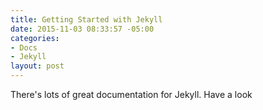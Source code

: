 ```yaml
---
title: Getting Started with Jekyll
date: 2015-11-03 08:33:57 -05:00
categories:
- Docs
- Jekyll
layout: post
---
```


There's lots of great documentation for Jekyll. Have a look 

<!--more-->
